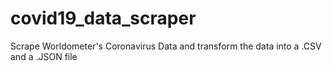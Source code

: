 # covid19_data_scraper
Scrape Worldometer's Coronavirus Data and transform the data into a .CSV and a .JSON file
